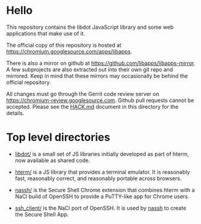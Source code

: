 
# Hello

This repository contains the libdot JavaScript library and some web applications
that make use of it.

The official copy of this repository is hosted at
https://chromium.googlesource.com/apps/libapps.

There is also a mirror on github at https://github.com/libapps/libapps-mirror.
A few subprojects are also extracted out into their own git repo and mirrored.
Keep in mind that these mirrors may occasionally be behind the official
repository.

All changes must go through the Gerrit code review server on
https://chromium-review.googlesource.com.  Github pull requests cannot be
accepted.  Please see the [HACK.md](./HACK.md) document in this directory for
the details.

# Top level directories

* [libdot/](./libdot/) is a small set of JS libraries initially developed as
part of hterm, now available as shared code.

* [hterm/](./hterm/) is a JS library that provides a terminal emulator.  It is
reasonably fast, reasonably correct, and reasonably portable across browsers.

* [nassh/](./nassh/) is the Secure Shell Chrome extension that combines hterm
with a NaCl build of OpenSSH to provide a PuTTY-like app for Chrome users.

* [ssh_client/](./ssh_client/) is the NaCl port of OpenSSH.  It is used by
[nassh](./nassh/) to create the Secure Shell App.
